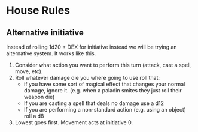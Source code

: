 # House Rules

## Alternative initiative

Instead of rolling 1d20 + DEX for initiative instead we will be trying an alternative system. It works like this.

1. Consider what action you want to perform this turn (attack, cast a spell, move, etc).
2. Roll whatever damage die you where going to use roll that:
	- if you have some sort of magical effect that changes your normal damage, ignore it. (e.g. when a paladin smites they just roll their weapon die)
	- If you are casting a spell that deals no damage use a d12
	- If you are performing a non-standard action (e.g. using an object) roll a d8
3. Lowest goes first. Movement acts at initiative 0.